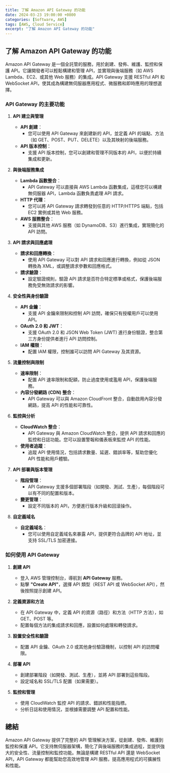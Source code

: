 ```yaml
---
title: 了解 Amazon API Gateway 的功能
date: 2024-03-23 19:00:00 +0800
categories: [Software, AWS]
tags: [AWS, Cloud Service] 
excerpt: "了解 Amazon API Gateway 的功能"
---
```


## 了解 Amazon API Gateway 的功能

Amazon API Gateway 是一個全託管的服務，用於創建、發佈、維護、監控和保護 API。它讓開發者可以輕鬆構建和管理 API，並實現與後端服務（如 AWS Lambda、EC2、或其他 Web 服務）的集成。API Gateway 支援 RESTful API 和 WebSocket API，使其成為構建無伺服器應用程式、微服務和即時應用的理想選擇。

### **API Gateway 的主要功能**

1. **API 建立與管理**
   - **API 創建**：
     - 您可以使用 API Gateway 來創建新的 API，並定義 API 的端點、方法（如 GET、POST、PUT、DELETE）以及其映射的後端服務。
   - **API 版本控制**：
     - 支援 API 版本控制，您可以創建和管理不同版本的 API，以便於持續集成和更新。

2. **與後端服務集成**
   - **Lambda 函數整合**：
     - API Gateway 可以直接與 AWS Lambda 函數集成，這樣您可以構建無伺服器 API，Lambda 函數負責處理 API 請求。
   - **HTTP 代理**：
     - 您可以將 API Gateway 請求轉發到任意的 HTTP/HTTPS 端點，包括 EC2 實例或其他 Web 服務。
   - **AWS 服務整合**：
     - 支援與其他 AWS 服務（如 DynamoDB、S3）進行集成，實現簡化的 API 訪問。

3. **API 請求與回應處理**
   - **請求和回應轉換**：
     - 使用 API Gateway 可以對 API 請求和回應進行轉換，例如從 JSON 轉換為 XML，或調整請求參數和回應格式。
   - **請求驗證**：
     - 設定驗證規則，驗證 API 請求是否符合特定標準或格式，保護後端服務免受無效請求的影響。

4. **安全性與身份驗證**
   - **API 金鑰**：
     - 支援 API 金鑰來限制和控制 API 訪問，確保只有授權用戶可以使用 API。
   - **OAuth 2.0 和 JWT**：
     - 支援 OAuth 2.0 和 JSON Web Token (JWT) 進行身份驗證，整合第三方身份提供者進行 API 訪問控制。
   - **IAM 權限**：
     - 配置 IAM 權限，控制誰可以訪問 API Gateway 及其資源。

5. **流量控制與限制**
   - **速率限制**：
     - 配置 API 速率限制和配額，防止過度使用或濫用 API，保護後端服務。
   - **內容分發網路 (CDN) 整合**：
     - API Gateway 可以與 Amazon CloudFront 整合，自動啟用內容分發網路，提高 API 的性能和可靠性。

6. **監控與分析**
   - **CloudWatch 整合**：
     - API Gateway 與 Amazon CloudWatch 整合，提供 API 請求和回應的監控和日誌功能。您可以設置警報和儀表板來監控 API 的性能。
   - **使用者追蹤**：
     - 追蹤 API 使用情況，包括請求數量、延遲、錯誤率等，幫助您優化 API 性能和用戶體驗。

7. **API 部署與版本管理**
   - **階段管理**：
     - API Gateway 支援多個部署階段（如開發、測試、生產），每個階段可以有不同的配置和版本。
   - **變更管理**：
     - 設定不同版本的 API，方便進行版本升級和回滾操作。

8. **自定義域名**
   - **自定義域名**：
     - 您可以使用自定義域名來暴露 API，提供更符合品牌的 API 地址，並支持 SSL/TLS 加密連接。

### **如何使用 API Gateway**

1. **創建 API**
   - 登入 AWS 管理控制台，導航到 **API Gateway** 服務。
   - 點擊 **"Create API"**，選擇 API 類型（REST API 或 WebSocket API），然後按照提示創建 API。

2. **定義資源和方法**
   - 在 API Gateway 中，定義 API 的資源（路徑）和方法（HTTP 方法），如 GET、POST 等。
   - 配置每個方法的集成請求和回應，設置如何處理和轉發請求。

3. **設置安全性和驗證**
   - 配置 API 金鑰、OAuth 2.0 或其他身份驗證機制，以控制 API 的訪問權限。

4. **部署 API**
   - 創建部署階段（如開發、測試、生產），並將 API 部署到這些階段。
   - 設定域名和 SSL/TLS 配置（如果需要）。

5. **監控和管理**
   - 使用 CloudWatch 監控 API 的請求、錯誤和性能指標。
   - 分析日誌和使用情況，並根據需要調整 API 配置和性能。

## **總結**

Amazon API Gateway 提供了完整的 API 管理解決方案，從創建、發佈、維護到監控和保護 API。它支持無伺服器架構，簡化了與後端服務的集成過程，並提供強大的安全性、流量控制和監控功能。無論是構建 RESTful API 還是 WebSocket API，API Gateway 都能幫助您高效地管理 API 服務，提高應用程式的可擴展性和性能。
